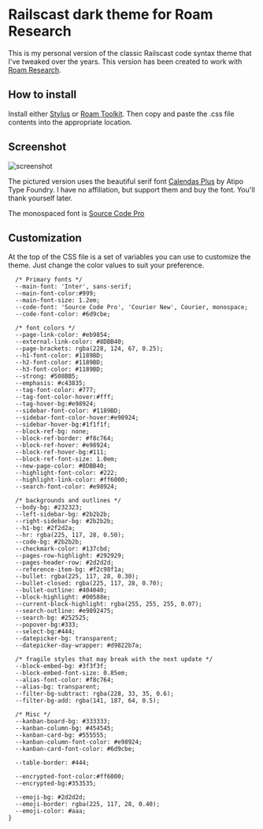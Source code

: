 # Railscast dark theme for Roam Research
This is my personal version of the classic Railscast code syntax theme that I've tweaked over the years. This version has been created to work with [Roam Research](https://roamresearch.com). 

## How to install
Install either [Stylus](https://add0n.com/stylus.html) or [Roam Toolkit](https://chrome.google.com/webstore/detail/roam-toolkit/ebckolanhdjilblnkcgcgifaikppnhba). Then copy and paste the .css file contents into the appropriate location.

## Screenshot
![screenshot](https://github.com/jmharris903/Railscast-for-Roam-Research/blob/master/Rails%20Roam%20Screenshot.jpg)

The pictured version uses the beautiful serif font [Calendas Plus](http://atipofoundry.com/fonts/calendas-plus) by Atipo Type Foundry. I have no affiliation, but support them and buy the font. You'll thank yourself later.

The monospaced font is [Source Code Pro](https://github.com/adobe-fonts/source-code-pro)

## Customization
At the top of the CSS file is a set of variables you can use to customize the theme. Just change the color values to suit your preference.

```:root {
  /* Primary fonts */
  --main-font: 'Inter', sans-serif;
  --main-font-color:#999;
  --main-font-size: 1.2em;
  --code-font: 'Source Code Pro', 'Courier New', Courier, monospace;
  --code-font-color: #6d9cbe;

  /* font colors */
  --page-link-color: #eb9854;
  --external-link-color: #8DBB40;
  --page-brackets: rgba(228, 124, 67, 0.25);
  --h1-font-color: #1189BD;
  --h2-font-color: #1189BD;
  --h3-font-color: #1189BD;
  --strong: #508BB5;
  --emphasis: #c43835;
  --tag-font-color: #777;
  --tag-font-color-hover:#fff;
  --tag-hover-bg:#e98924;
  --sidebar-font-color: #1189BD;
  --sidebar-font-color-hover:#e98924;
  --sidebar-hover-bg:#1f1f1f;
  --block-ref-bg: none;
  --block-ref-border: #f8c764;
  --block-ref-hover: #e98924;
  --block-ref-hover-bg:#111;
  --block-ref-font-size: 1.0em;
  --new-page-color: #8DBB40;
  --highlight-font-color: #222;
  --highlight-link-color: #ff6000;
  --search-font-color: #e98924;

  /* backgrounds and outlines */
  --body-bg: #232323;
  --left-sidebar-bg: #2b2b2b;
  --right-sidebar-bg: #2b2b2b;
  --h1-bg: #2f2d2a;
  --hr: rgba(225, 117, 28, 0.50);
  --code-bg: #2b2b2b;
  --checkmark-color: #137cbd;
  --pages-row-highlight: #292929;
  --pages-header-row: #2d2d2d;
  --reference-item-bg: #f2c98f1a;
  --bullet: rgba(225, 117, 28, 0.30);
  --bullet-closed: rgba(225, 117, 28, 0.70);
  --bullet-outline: #404040;
  --block-highlight: #00588e;
  --current-block-highlight: rgba(255, 255, 255, 0.07);
  --search-outline: #e9892475;
  --search-bg: #252525;
  --popover-bg:#333;
  --select-bg:#444;
  --datepicker-bg: transparent;
  --datepicker-day-wrapper: #d9822b7a;
  
  /* fragile styles that may break with the next update */
  --block-embed-bg: #3f3f3f;
  --block-embed-font-size: 0.85em;
  --alias-font-color: #f8c764;
  --alias-bg: transparent;
  --filter-bg-subtract: rgba(228, 33, 35, 0.6);
  --filter-bg-add: rgba(141, 187, 64, 0.5);

  /* Misc */
  --kanban-board-bg: #333333;
  --kanban-column-bg: #454545;
  --kanban-card-bg: #555555;
  --kanban-column-font-color: #e98924;
  --kanban-card-font-color: #6d9cbe;

  --table-border: #444;

  --encrypted-font-color:#ff6000;
  --encrypted-bg:#353535;

  --emoji-bg: #2d2d2d;
  --emoji-border: rgba(225, 117, 28, 0.40);
  --emoji-color: #aaa;
} 
```
